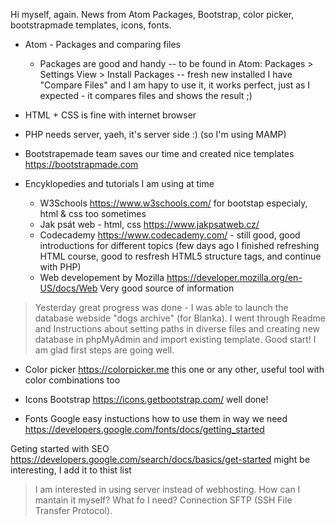 Hi myself, again. News from Atom Packages, Bootstrap, color picker, bootstrapmade templates, icons, fonts.

* Atom - Packages and comparing files
  * Packages are good and handy
-- to be found in Atom: Packages > Settings View > Install Packages
-- fresh new installed I have "Compare Files" and I am hapy to use it, it works perfect, just as I expected - it compares files and shows the result ;)

* HTML + CSS is fine with internet browser
* PHP needs server, yaeh, it's server side :) (so I'm using MAMP)

* Bootstrapemade team saves our time and created nice templates https://bootstrapmade.com

* Encyklopedies and tutorials I am using at time
  * W3Schools https://www.w3schools.com/ for bootstap especialy, html & css too sometimes 
  * Jak psát web - html, css https://www.jakpsatweb.cz/
  * Codecademy  https://www.codecademy.com/ - still good, good introductions for different topics (few days ago I finished refreshing HTML course, good to resfresh HTML5 structure tags, and continue with PHP)
  * Web developement by Mozilla
https://developer.mozilla.org/en-US/docs/Web
Very good source of information

> Yesterday great progress was done - I was able to launch the database webside "dogs archive" (for Blanka). I went through Readme and Instructions about setting paths in diverse files and creating new database in phpMyAdmin and import existing template. Good start! I am glad first steps are going well.

* Color picker
https://colorpicker.me
this one or any other, useful tool with color combinations too

* Icons Bootstrap
https://icons.getbootstrap.com/
well done!

* Fonts Google
easy instuctions how to use them in way we need
https://developers.google.com/fonts/docs/getting_started


Geting started with SEO https://developers.google.com/search/docs/basics/get-started might be interesting, I add it to thist list


> I am interested in using server instead of webhosting. How can I mantain it myself? What fo I need? Connection SFTP (SSH File Transfer Protocol).
